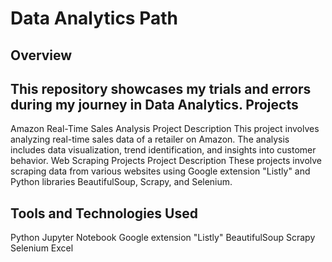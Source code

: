 Data Analytics Path
=====================================
Overview
------------
This repository showcases my trials and errors during my journey in Data Analytics.
Projects
------------
Amazon Real-Time Sales Analysis
Project Description
This project involves analyzing real-time sales data of a retailer on Amazon. The analysis includes data visualization, trend identification, and insights into customer behavior.
Web Scraping Projects
Project Description
These projects involve scraping data from various websites using Google extension "Listly" and Python libraries BeautifulSoup, Scrapy, and Selenium.

Tools and Technologies Used
--------------------------------
Python
Jupyter Notebook
Google extension "Listly"
BeautifulSoup
Scrapy
Selenium
Excel
